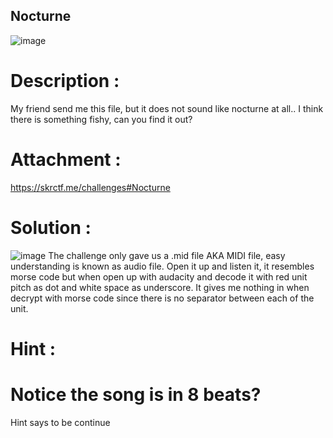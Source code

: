 ## Nocturne
![image](https://github.com/user-attachments/assets/8f99db1f-902c-470b-9896-1026ccf8c033)

# Description :
My friend send me this file, but it does not sound like nocturne at all..
I think there is something fishy, can you find it out?

# Attachment :
https://skrctf.me/challenges#Nocturne

# Solution :
![image](https://github.com/user-attachments/assets/917f976f-b1df-446c-abbe-3119fcc4848c)
The challenge only gave us a .mid file AKA MIDI file, easy understanding is known as audio file. Open it up and listen it, it resembles morse code but when open up with audacity and decode it with red unit pitch as dot and white space as underscore. It gives me nothing in when decrypt with morse code since there is no separator between each of the unit.

# Hint :
# Notice the song is in 8 beats?

Hint says
to be continue
